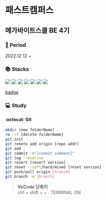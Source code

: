 # 패스트캠퍼스
## 메가바이트스쿨 BE 4기
### :date: Period
2022.12 12 ~   

### :books: Stacks   
<img src="https://img.shields.io/badge/IntelliJ-000000?style=flat-square&logo=IntelliJIDEA&logoColor=ffffff"/> <img src="https://img.shields.io/badge/VisualStudioCode-007ACC?style=flat-square&logo=VisualStudioCode&logoColor=ffffff"/> <img src="https://img.shields.io/badge/GIT-E44C30?style=flat-square&logo=Git&logoColor=ffffff"/> <img src="https://img.shields.io/badge/Spring-6DB33F?style=flat-square&logo=Spring&logoColor=ffffff"/> <img src="https://img.shields.io/badge/HTML5-E34F26?style=flat-square&logo=HTML5&logoColor=ffffff"/> <img src="https://img.shields.io/badge/CSS3-1572B6?style=flat-square&logo=CSS3&logoColor=ffffff"/> <img src="https://img.shields.io/badge/JavaScript-F7DF1E?style=flat-square&logo=JavaScript&logoColor=ffffff"/>

[badge](https://github.com/alexandresanlim/Badges4-README.md-Profile)   

### :computer: Study
#### :octocat: Git   

```bash
mkdir [new folderName]
rm -rf [delete folderName]
git init
git remote add origin [repo addr]
git add .
git commit -m"[commit comment]"
git log --oneline
git revert [revert version]
git reset --soft/hard/mixed [reset version]
git push/pull origin [branch]
git branch -m [branch]
```   

> **VsCode 단축키**   
> ctrl + shift + ~ : TERMINAL ON
